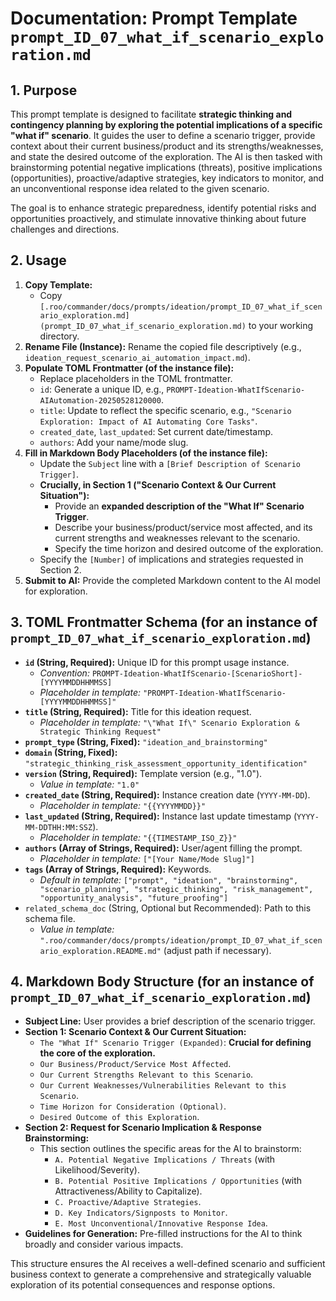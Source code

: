 # Documentation: Prompt Template `prompt_ID_07_what_if_scenario_exploration.md`

## 1. Purpose

This prompt template is designed to facilitate **strategic thinking and contingency planning by exploring the potential implications of a specific "what if" scenario**. It guides the user to define a scenario trigger, provide context about their current business/product and its strengths/weaknesses, and state the desired outcome of the exploration. The AI is then tasked with brainstorming potential negative implications (threats), positive implications (opportunities), proactive/adaptive strategies, key indicators to monitor, and an unconventional response idea related to the given scenario.

The goal is to enhance strategic preparedness, identify potential risks and opportunities proactively, and stimulate innovative thinking about future challenges and directions.

## 2. Usage

1.  **Copy Template:**
    *   Copy `[.roo/commander/docs/prompts/ideation/prompt_ID_07_what_if_scenario_exploration.md](prompt_ID_07_what_if_scenario_exploration.md)` to your working directory.
2.  **Rename File (Instance):** Rename the copied file descriptively (e.g., `ideation_request_scenario_ai_automation_impact.md`).
3.  **Populate TOML Frontmatter (of the instance file):**
    *   Replace placeholders in the TOML frontmatter.
    *   `id`: Generate a unique ID, e.g., `PROMPT-Ideation-WhatIfScenario-AIAutomation-20250528120000`.
    *   `title`: Update to reflect the specific scenario, e.g., `"Scenario Exploration: Impact of AI Automating Core Tasks"`.
    *   `created_date`, `last_updated`: Set current date/timestamp.
    *   `authors`: Add your name/mode slug.
4.  **Fill in Markdown Body Placeholders (of the instance file):**
    *   Update the `Subject` line with a `[Brief Description of Scenario Trigger]`.
    *   **Crucially, in Section 1 ("Scenario Context & Our Current Situation"):**
        *   Provide an **expanded description of the "What If" Scenario Trigger**.
        *   Describe your business/product/service most affected, and its current strengths and weaknesses relevant to the scenario.
        *   Specify the time horizon and desired outcome of the exploration.
    *   Specify the `[Number]` of implications and strategies requested in Section 2.
5.  **Submit to AI:** Provide the completed Markdown content to the AI model for exploration.

## 3. TOML Frontmatter Schema (for an instance of `prompt_ID_07_what_if_scenario_exploration.md`)

*   **`id` (String, Required):** Unique ID for this prompt usage instance.
    *   *Convention:* `PROMPT-Ideation-WhatIfScenario-[ScenarioShort]-[YYYYMMDDHHMMSS]`
    *   *Placeholder in template:* `"PROMPT-Ideation-WhatIfScenario-[YYYYMMDDHHMMSS]"`
*   **`title` (String, Required):** Title for this ideation request.
    *   *Placeholder in template:* `"\"What If\" Scenario Exploration & Strategic Thinking Request"`
*   **`prompt_type` (String, Fixed):** `"ideation_and_brainstorming"`
*   **`domain` (String, Fixed):** `"strategic_thinking_risk_assessment_opportunity_identification"`
*   **`version` (String, Required):** Template version (e.g., "1.0").
    *   *Value in template:* `"1.0"`
*   **`created_date` (String, Required):** Instance creation date (`YYYY-MM-DD`).
    *   *Placeholder in template:* `"{{YYYYMMDD}}"`
*   **`last_updated` (String, Required):** Instance last update timestamp (`YYYY-MM-DDTHH:MM:SSZ`).
    *   *Placeholder in template:* `"{{TIMESTAMP_ISO_Z}}"`
*   **`authors` (Array of Strings, Required):** User/agent filling the prompt.
    *   *Placeholder in template:* `["[Your Name/Mode Slug]"]`
*   **`tags` (Array of Strings, Required):** Keywords.
    *   *Default in template:* `["prompt", "ideation", "brainstorming", "scenario_planning", "strategic_thinking", "risk_management", "opportunity_analysis", "future_proofing"]`
*   `related_schema_doc` (String, Optional but Recommended): Path to this schema file.
    *   *Value in template:* `".roo/commander/docs/prompts/ideation/prompt_ID_07_what_if_scenario_exploration.README.md"` (adjust path if necessary).

## 4. Markdown Body Structure (for an instance of `prompt_ID_07_what_if_scenario_exploration.md`)

*   **Subject Line:** User provides a brief description of the scenario trigger.
*   **Section 1: Scenario Context & Our Current Situation:**
    *   `The "What If" Scenario Trigger (Expanded)`: **Crucial for defining the core of the exploration.**
    *   `Our Business/Product/Service Most Affected`.
    *   `Our Current Strengths Relevant to this Scenario`.
    *   `Our Current Weaknesses/Vulnerabilities Relevant to this Scenario`.
    *   `Time Horizon for Consideration (Optional)`.
    *   `Desired Outcome of this Exploration`.
*   **Section 2: Request for Scenario Implication & Response Brainstorming:**
    *   This section outlines the specific areas for the AI to brainstorm:
        *   `A. Potential Negative Implications / Threats` (with Likelihood/Severity).
        *   `B. Potential Positive Implications / Opportunities` (with Attractiveness/Ability to Capitalize).
        *   `C. Proactive/Adaptive Strategies`.
        *   `D. Key Indicators/Signposts to Monitor`.
        *   `E. Most Unconventional/Innovative Response Idea`.
*   **Guidelines for Generation:** Pre-filled instructions for the AI to think broadly and consider various impacts.

This structure ensures the AI receives a well-defined scenario and sufficient business context to generate a comprehensive and strategically valuable exploration of its potential consequences and response options.